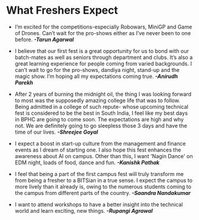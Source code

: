 <!-- TITLE: Technocrat 2018: The Atmos Magazine -->
<!-- SUBTITLE: Technocrat 2018 is here with the first issue of the magazine, a pre-fest release. -->

# What Freshers Expect
* I’m excited for the competitions-especially Robowars, MiniGP and Game of Drones. Can’t wait for the pro-shows either as I’ve never been to one before. ***-Tarun Agarwal***

* I believe that our first fest is a great opportunity for us to bond with our batch-mates as well as seniors through department and clubs. It’s also a great learning experience for people coming from varied backgrounds. I can’t wait to go for the pro-shows, dandiya night, stand-up and the magic show. I’m hoping all my expectations coming true. ***-Anirudh Parekh***

* After 2 years of burning the midnight oil, the thing I was looking forward to most was the supposedly amazing college life that was to follow. Being admitted in a college of such repute- whose upcoming technical fest is considered to be the best in South India, I feel like my best days in BPHC are going to come soon. The expectations are high and why not. We are definitely going to go sleepless those 3 days and have the time of our lives. ***-Shreejee Goyal***

* I expect a boost in start-up culture from the management and finance events as I dream of starting one. I also hope this fest enhances the awareness about AI on campus. Other than this, I want 'Nagin Dance' on EDM night, loads of food, dance and fun. ***-Kanishk Pathak***

* I feel that being a part of the first campus fest will truly transform me from being a fresher to a BITSian in a true sense. I expect the campus to more lively than it already is, owing to the numerous students coming to the campus from different parts of the country. ***-Saandra Nandakumar***

* I want to attend workshops to have a better insight into the technical world and learn exciting, new things. ***-Rupangi Agrawal***


